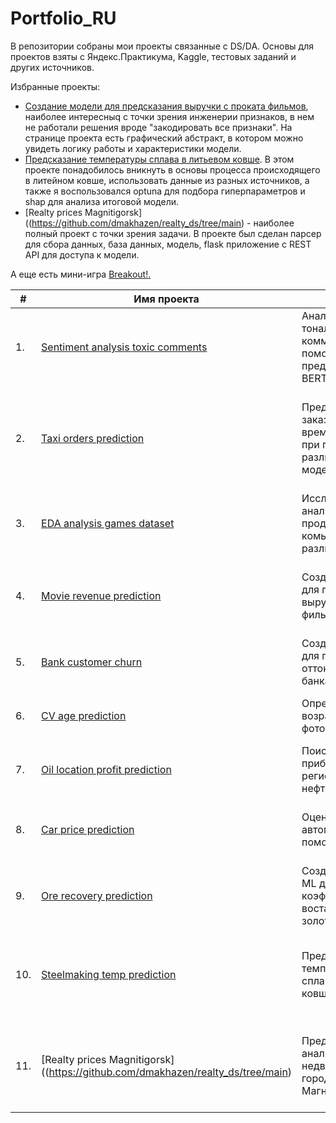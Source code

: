 # Portfolio_RU

В репозитории собраны мои проекты связанные с DS/DA. Основы для проектов взяты с Яндекс.Практикума, Kaggle, тестовых заданий и других источников.

Избранные проекты:
- [Создание модели для предсказания выручки с проката фильмов](https://github.com/dmakhazen/portfolio/tree/main/movies_revenue_prediction), наиболее интересныq с точки зрения инженерии признаков, в нем не работали решения вроде "закодировать все признаки". На странице проекта есть графический абстракт, в котором можно увидеть логику работы и характеристики модели.
- [Предсказание температуры сплава в литьевом ковше](https://github.com/dmakhazen/portfolio/tree/main/steelmaking#readme). В этом проекте понадобилось вникнуть в основы процесса происходящего в литейном ковше, использовать данные из разных источников, а также я воспользовался optuna для подбора гиперпараметров и shap для анализа итоговой модели.
- [Realty prices Magnitigorsk]((https://github.com/dmakhazen/realty_ds/tree/main) - наиболее полный проект с точки зрения задачи. В проекте был сделан парсер для сбора данных, база данных, модель, flask приложение с REST API для доступа к модели.

А еще есть мини-игра [Breakout!](https://codeinplace.stanford.edu/cip3/share/HxMNul1cmaTTNyLUXD6Y)[.](https://codeinplace.stanford.edu/cip3/share/M3fZDX4z8CeNFPEtVQk7)

| #    | Имя проекта                | Описание                                                         | Стек                                                          |
| ---- | --------------------------- | --------------------------------------------------------------- | ------------------------------------------------------------- |
| 1.   | [Sentiment analysis toxic comments](https://github.com/dmakhazen/portfolio/tree/main/NLP_sentiment_analysis#readme) | Анализ тональности комментариев при помощи TF-IDF и предобученных BERT моделей | python, pandas, NLP, sklearn, BERT |
| 2.   | [Taxi orders prediction](https://github.com/dmakhazen/portfolio/tree/main/taxi_orders_prediction#readme)  | Предсказание заказов такси во временном ряду при помощи различных моделей ML | python, pandas, matplotlib, numpy, statsmodels, sklearn, gradient boosting |
| 3.   | [EDA analysis games dataset](https://github.com/dmakhazen/portfolio/tree/main/EDA_games#readme) | Исследовательский анализ данных о продажах комьютерных игр в различных регонах | python, pandas, matplotlib, seaborn, scipy |
| 4.   | [Movie revenue prediction](https://github.com/dmakhazen/portfolio/tree/main/movies_revenue_prediction#readme) | Создание модели для предсказания выручки с проката фильмов | python, pandas, matplotlib, seaborn, sklearn, catboost |
| 5.   | [Bank customer churn](https://github.com/dmakhazen/portfolio/tree/main/bank_customer_churn#readme) | Создание модели для предсказания оттока клиентов из банка | python, pandas, sklearn |
| 6.   | [CV age prediction](https://github.com/dmakhazen/portfolio/tree/main/CV_age_prediction#readme) | Определение возраста по фотографии | python, pandas, keras, ResNet |
| 7.   | [Oil location profit prediction](https://github.com/dmakhazen/portfolio/tree/main/oil_location_profit_prediction#readme) | Поиск наиболее прибыльного региона для нефтедобычи | python, pandas, sklearn, matplotlib |
| 8.   | [Car price prediction](https://github.com/dmakhazen/portfolio/tree/main/car_price_prediction#readme) | Оценка цены автомобиля при помощи ML модели | python, pandas, sklearn, catboost, lightgbm |
| 9.   | [Ore recovery prediction](https://github.com/dmakhazen/portfolio/tree/main/ore_recovery_prediction#readme) | Создание модели ML для оценки коэффициента востановление золота из руды | python, pandas, sklearn, matplotlib, seaborn |
| 10.   | [Steelmaking temp prediction](https://github.com/dmakhazen/portfolio/tree/main/steelmaking#readme) | Предсказание температуры сплава в литьевом ковше | python, pandas, sklearn, matplotlib, seaborn, optuna, shap |
| 11.   | [Realty prices Magnitigorsk]((https://github.com/dmakhazen/realty_ds/tree/main) | Предсказание и анализ цен на недвижимость в городе Магнитороск | python, pandas, sklearn, matplotlib, flask, Rest API, optuna, shap |
